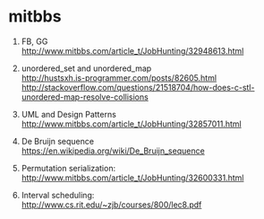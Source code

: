 # mitbbs

1. FB, GG
<br>http://www.mitbbs.com/article_t/JobHunting/32948613.html

2. unordered_set and unordered_map
<br>http://hustsxh.is-programmer.com/posts/82605.html
<br>http://stackoverflow.com/questions/21518704/how-does-c-stl-unordered-map-resolve-collisions

3. UML and Design Patterns
<br>http://www.mitbbs.com/article_t/JobHunting/32857011.html

4. De Bruijn sequence
<br>https://en.wikipedia.org/wiki/De_Bruijn_sequence

5. Permutation serialization:
<br>http://www.mitbbs.com/article_t/JobHunting/32600331.html

6. Interval scheduling:
<br>http://www.cs.rit.edu/~zjb/courses/800/lec8.pdf







